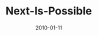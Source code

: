 ---
layout: music 
title: "Next-Is-Possible"
series: "Next"
date: 2010-01-11 
description: "Chuck Mingo discusses Abraham and the importance of hope."
audio: "http://s3.amazonaws.com/crossroadsaudiomessages/Next2.mp3"
audio-duration: "37:18"
src: "http://www.crossroads.net/players/media/mediumHz/Next_190x110.jpg"
---